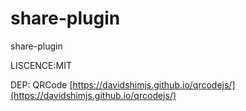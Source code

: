 # share-plugin
share-plugin  

LISCENCE:MIT

DEP: QRCode [https://davidshimjs.github.io/qrcodejs/](https://davidshimjs.github.io/qrcodejs/)
